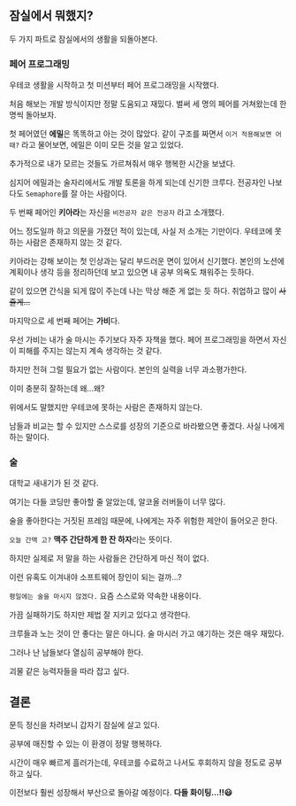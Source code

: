 ## 잠실에서 뭐했지?
두 가지 파트로 잠실에서의 생활을 되돌아본다.

### 페어 프로그래밍
우테코 생활을 시작하고 첫 미션부터 페어 프로그래밍을 시작했다. 

처음 해보는 개발 방식이지만 정말 도움되고 재밌다. 벌써 세 명의 페어를 거쳐왔는데 한 명씩 돌아보자.

첫 페어였던 **에밀**은 똑똑하고 아는 것이 많았다. 같이 구조를 짜면서 `이거 적용해보면 어때?` 라고 물어보면, 에밀은 이미 모든 것을 알고 있었다. 

추가적으로 내가 모르는 것들도 가르쳐줘서 매우 행복한 시간을 보냈다. 

심지어 에밀과는 술자리에서도 개발 토론을 하게 되는데 신기한 크루다. 전공자인 나보다도 `Semaphore`를 잘 아는 사람이다.

두 번째 페어인 **키아라**는 자신을 `비전공자 같은 전공자` 라고 소개했다. 

어느 정도일까 하고 의문을 가졌던 적이 있는데, 사실 저 소개는 기만이다. 우테코에 못하는 사람은 존재하지 않는 것 같다. 

키아라는 강해 보이는 첫 인상과는 달리 부드러운 면이 있어서 신기했다. 본인의 노션에 계획이나 생각 등을 정리하던데 보고 있으면 내 공부 의욕도 채워주는 듯하다. 

같이 있으면 간식을 되게 많이 주는데 나는 막상 해준 게 없는 듯 하다. 취업하고 많이 ~~사 줄게...~~

마지막으로 세 번째 페어는 **가비**다. 

우선 가비는 내가 술 마시는 주기보다 자주 자책을 했다. 페어 프로그래밍을 하면서 자신이 피해를 주지는 않는지 계속 생각하는 것 같다.

하지만 전혀 그럴 필요가 없는 사람이다. 본인의 실력을 너무 과소평가한다. 

이미 충분히 잘하는데 왜…왜? 

위에서도 말했지만 우테코에 못하는 사람은 존재하지 않는다. 

남들과 비교는 할 수 있지만 스스로를 성장의 기준으로 바라봤으면 좋겠다. 사실 나에게 하는 말이다.

### 술
대학교 새내기가 된 것 같다. 

여기는 다들 코딩만 좋아할 줄 알았는데, 알코올 러버들이 너무 많다. 

술을 좋아한다는 거짓된 프레임 때문에, 나에게는 자주 위험한 제안이 들어오곤 한다. 

`오늘 간맥 고?` **맥주 간단하게 한 잔 하자**라는 뜻이다.

하지만 실제로 저 말을 하는 사람들은 간단하게 마신 적이 없다. 

이런 유혹도 이겨내야 소프트웨어 장인이 되는 걸까…? 

`평일에는 술을 마시지 않겠다.` 요즘 스스로와 약속한 내용이다. 

가끔 실패하기도 하지만 제법 잘 지키고 있다고 생각한다.  

크루들과 노는 것이 안 좋다는 말은 아니다. 술 마시러 가고 얘기하는 것은 매우 재밌다. 

그러나 난 남들보다 열심히 공부해야 한다. 

괴물 같은 능력자들을 따라 잡고 싶다.

##  결론
문득 정신을 차려보니 갑자기 잠실에 살고 있다.

공부에 매진할 수 있는 이 환경이 정말 행복하다. 

시간이 매우 빠르게 흘러가는데, 우테코를 수료하고 나서도 후회하지 않을 정도로 공부하고 싶다. 

이전보다 훨씬 성장해서 부산으로 돌아갈 예정이다. **다들 화이팅…!!😃**
